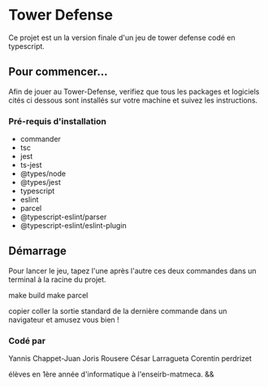 
# Tower Defense

Ce projet est un la version finale d'un jeu de tower defense codé en typescript. 

## Pour commencer...

Afin de jouer au Tower-Defense, verifiez que tous les packages et logiciels cités ci dessous sont installés sur votre machine et suivez les instructions. 

### Pré-requis d'installation

* commander
* tsc
* jest
* ts-jest
* @types/node
* @types/jest
* typescript
* eslint
* parcel
* @typescript-eslint/parser
* @typescript-eslint/eslint-plugin

## Démarrage
Pour lancer le jeu, tapez l'une après l'autre ces deux commandes dans un terminal à la racine du projet. 

make build 
make parcel 

copier coller la sortie standard de la dernière commande dans un navigateur et amusez vous bien !

### Codé par 

Yannis Chappet-Juan 
Joris Rousere 
César Larragueta
Corentin perdrizet 

élèves en 1ère année d'informatique à l'enseirb-matmeca. &&

